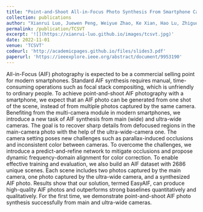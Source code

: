 ```yaml
---
title: "Point-and-Shoot All-in-Focus Photo Synthesis From Smartphone Camera Pair"
collection: publications
author: "Xianrui Luo, Juewen Peng, Weiyue Zhao, Ke Xian, Hao Lu, Zhiguo Cao"
permalink: /publication/TCSVT
excerpt: '![](https://xianrui-luo.github.io/images/tcsvt.jpg)'
date: 2022-11-01
venue: 'TCSVT'
codeurl: 'http://academicpages.github.io/files/slides3.pdf'
paperurl: 'https://ieeexplore.ieee.org/abstract/document/9953190'
---
```


All-in-Focus (AIF) photography is expected to be a commercial selling point for modern smartphones. Standard AIF synthesis requires manual, time-consuming operations such as focal stack compositing, which is unfriendly to ordinary people. To achieve point-and-shoot AIF photography with a smartphone, we expect that an AIF photo can be generated from one shot of the scene, instead of from multiple photos captured by the same camera. Benefiting from the multi-camera module in modern smartphones, we introduce a new task of AIF synthesis from main (wide) and ultra-wide cameras. The goal is to recover sharp details from defocused regions in the main-camera photo with the help of the ultra-wide-camera one. The camera setting poses new challenges such as parallax-induced occlusions and inconsistent color between cameras. To overcome the challenges, we introduce a predict-and-refine network to mitigate occlusions and propose dynamic frequency-domain alignment for color correction. To enable effective training and evaluation, we also build an AIF dataset with 2686 unique scenes. Each scene includes two photos captured by the main camera, one photo captured by the ultra-wide camera, and a synthesized AIF photo. Results show that our solution, termed EasyAIF, can produce high-quality AIF photos and outperforms strong baselines quantitatively and qualitatively. For the first time, we demonstrate point-and-shoot AIF photo synthesis successfully from main and ultra-wide cameras.
